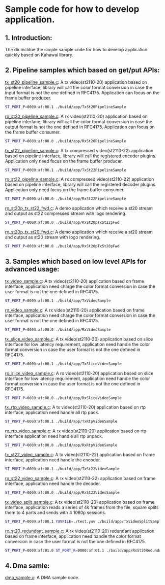 # Sample code for how to develop application.

## 1. Introduction:
The dir incldue the simple sample code for how to develop application quickly based on Kahawai library.

## 2. Pipeline samples which based on get/put APIs:
[tx_st20_pipeline_sample.c](tx_st20_pipeline_sample.c): A tx video(st2110-20) application based on pipeline interface, library will call the color format conversion in case the input format is not the one defined in RFC4175. Application can focus on the frame buffer producer.
```bash
ST_PORT_P=0000:af:00.1 ./build/app/TxSt20PipelineSample
```

[rx_st20_pipeline_sample.c](rx_st20_pipeline_sample.c): A rx video(st2110-20) application based on pipeline interface, library will call the color format conversion in case the output format is not the one defined in RFC4175. Application can focus on the frame buffer consumer.
```bash
ST_PORT_P=0000:af:00.0 ./build/app/RxSt20PipelineSample
```

[tx_st22_pipeline_sample.c](tx_st22_pipeline_sample.c): A tx compressed video(st2110-22) application based on pipeline interface, library will call the registered encoder plugins. Application only need focus on the frame buffer producer.
```bash
ST_PORT_P=0000:af:00.1 ./build/app/TxSt22PipelineSample
```

[rx_st22_pipeline_sample.c](rx_st22_pipeline_sample.c): A rx compressed video(st2110-22) application based on pipeline interface, library will call the registered decoder plugins. Application only need focus on the frame buffer consumer.
```bash
ST_PORT_P=0000:af:00.0 ./build/app/RxSt22PipelineSample
```

[rx_st20p_tx_st22_fwd.c](rx_st20p_tx_st22_fwd.c): A demo application which receive a st20 stream and output as st22 compressed stream with logo rendering.
```bash
ST_PORT_P=0000:af:00.0 ./build/app/RxSt20pTxSt22pFwd
```

[rx_st20p_tx_st20_fwd.c](rx_st20p_tx_st20_fwd.c): A demo application which receive a st20 stream and output as st20 stream with logo rendering.
```bash
ST_PORT_P=0000:af:00.0 ./build/app/RxSt20pTxSt20pFwd
```

## 3. Samples which based on low level APIs for advanced usage:
[tx_video_sample.c](tx_video_sample.c): A tx video(st2110-20) application based on frame interface, application need charge the color format conversion in case the user format is not the one defined in RFC4175.
```bash
ST_PORT_P=0000:af:00.1 ./build/app/TxVideoSample
```

[rx_video_sample.c](rx_video_sample.c): A rx video(st2110-20) application based on frame interface, application need charge the color format conversion in case the user format is not the one defined in RFC4175.
```bash
ST_PORT_P=0000:af:00.0 ./build/app/RxVideoSample
```

[tx_slice_video_sample.c](tx_slice_video_sample.c): A tx video(st2110-20) application based on slice interface for low latency requirement, application need handle the color format conversion in case the user format is not the one defined in RFC4175.
```bash
ST_PORT_P=0000:af:00.1 ./build/app/TxSliceVideoSample
```

[rx_slice_video_sample.c](rx_slice_video_sample.c): A rx video(st2110-20) application based on slice interface for low latency requirement, application need handle the color format conversion in case the user format is not the one defined in RFC4175.
```bash
ST_PORT_P=0000:af:00.0 ./build/app/RxSliceVideoSample
```

[tx_rtp_video_sample.c](tx_rtp_video_sample.c): A tx video(st2110-20) application based on rtp interface, application need handle all rtp pack.
```bash
ST_PORT_P=0000:af:00.1 ./build/app/TxRtpVideoSample
```

[rx_rtp_video_sample.c](rx_rtp_video_sample.c): A rx video(st2110-20) application based on rtp interface application need handle all rtp unpack.
```bash
ST_PORT_P=0000:af:00.0 ./build/app/RxRtpVideoSample
```

[tx_st22_video_sample.c](tx_st22_video_sample.c): A tx video(st2110-22) application based on frame interface, application need handle the encoder.
```bash
ST_PORT_P=0000:af:00.1 ./build/app/TxSt22VideoSample
```

[rx_st22_video_sample.c](rx_st22_video_sample.c): A rx video(st2110-22) application based on frame interface, application need handle the decoder.
```bash
ST_PORT_P=0000:af:00.0 ./build/app/RxSt22VideoSample
```

[tx_video_split_sample.c](tx_video_split_sample.c): A tx video(st2110-20) application based on frame interface, application reads a series of 4k frames from the file, square splits them to 4 parts and sends with 4 1080p sessions.
```bash
ST_PORT_P=0000:af:00.1 YUVFILE=./test.yuv ./build/app/TxVideoSplitSample
```

[rx_st20_redundant_sample.c](rx_st20_redundant_sample.c): A rx video(st2110-20) redundant application based on frame interface, application need handle the color format conversion in case the user format is not the one defined in RFC4175.
```bash
ST_PORT_P=0000:af:01.0 ST_PORT_R=0000:af:01.1 ./build/app/RxSt20RedundantSample
```

## 4. Dma samle:
[dma_sample.c](dma_sample.c): A DMA sample code.